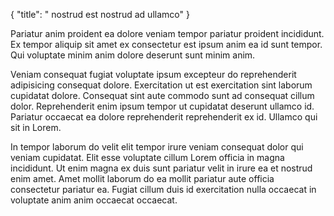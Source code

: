 {
  "title": " nostrud est nostrud ad ullamco"
}

Pariatur anim proident ea dolore veniam tempor pariatur proident incididunt. Ex tempor aliquip sit amet ex consectetur est ipsum anim ea id sunt tempor. Qui voluptate minim anim dolore deserunt sunt minim anim.

Veniam consequat fugiat voluptate ipsum excepteur do reprehenderit adipisicing consequat dolore. Exercitation ut est exercitation sint laborum cupidatat dolore. Consequat sint aute commodo sunt ad consequat cillum dolor. Reprehenderit enim ipsum tempor ut cupidatat deserunt ullamco id. Pariatur occaecat ea dolore reprehenderit reprehenderit ex id. Ullamco qui sit in Lorem.

In tempor laborum do velit elit tempor irure veniam consequat dolor qui veniam cupidatat. Elit esse voluptate cillum Lorem officia in magna incididunt. Ut enim magna ex duis sunt pariatur velit in irure ea et nostrud enim amet. Amet mollit laborum do ea mollit pariatur aute officia consectetur pariatur ea. Fugiat cillum duis id exercitation nulla occaecat in voluptate anim anim occaecat occaecat.